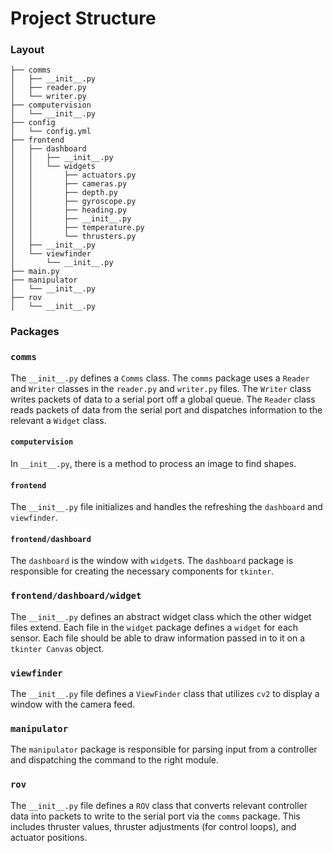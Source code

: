 # Project Structure

### Layout
    
    ├── comms
    │   ├── __init__.py
    │   ├── reader.py
    │   └── writer.py
    ├── computervision
    │   └── __init__.py
    ├── config
    │   └── config.yml
    ├── frontend
    │   ├── dashboard
    │   │   ├── __init__.py
    │   │   └── widgets
    │   │       ├── actuators.py
    │   │       ├── cameras.py
    │   │       ├── depth.py
    │   │       ├── gyroscope.py
    │   │       ├── heading.py
    │   │       ├── __init__.py
    │   │       ├── temperature.py
    │   │       └── thrusters.py
    │   ├── __init__.py
    │   └── viewfinder
    │       └── __init__.py
    ├── main.py
    ├── manipulator
    │   └── __init__.py
    ├── rov
    │   └── __init__.py


### Packages

### `comms`
The `__init__.py` defines a `Comms` class. The `comms` package uses a `Reader` and `Writer` classes
 in the `reader.py` and `writer.py` files. The `Writer` class writes packets of data to a serial port off a global queue.
 The `Reader` class reads packets of data from the serial port and dispatches information to the relevant a `Widget` class.

#### `computervision`
In `__init__.py`, there is a method to process an image to find shapes.

#### `frontend`
The `__init__.py` file initializes and handles the refreshing the `dashboard` and `viewfinder`.

#### `frontend/dashboard`
The `dashboard` is the window with `widget`s. The `dashboard` package is responsible for creating the necessary
components for `tkinter`.

### `frontend/dashboard/widget`
The `__init__.py` defines an abstract widget class which the other widget files extend. Each file in the 
`widget` package defines a `widget` for each sensor. Each file should be able to draw information passed in to it on a
`tkinter Canvas` object.

### `viewfinder`
The `__init__.py` file defines a `ViewFinder` class that utilizes `cv2` to display a window with the camera feed.

### `manipulator`
The `manipulator` package is responsible for parsing input from a controller and dispatching the command to the right module.

### `rov`
The `__init__.py` file defines a `ROV` class that converts relevant controller data into packets to write to the serial 
port via the `comms` package. This includes thruster values, thruster adjustments (for control loops), and actuator positions.
